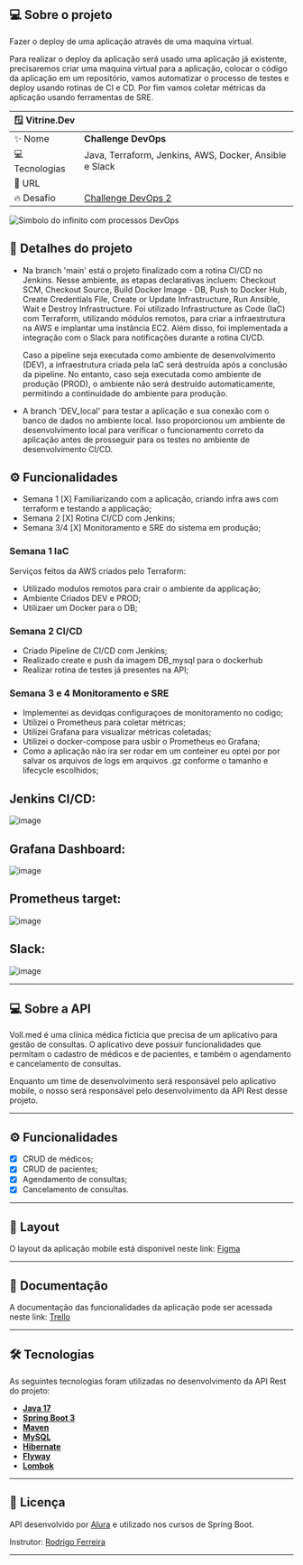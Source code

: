 ## 💻 Sobre o projeto

Fazer o deploy de uma aplicação através de uma maquina virtual.

Para realizar o deploy da aplicação será usado uma aplicação já existente, precisaremos criar uma maquina virtual para a aplicação, colocar o código da aplicação em um repositório, vamos automatizar o processo de testes e deploy usando rotinas de CI e CD. Por fim vamos coletar métricas da aplicação usando ferramentas de SRE.

| 🪟 Vitrine.Dev |     |
| -------------  | --- |
| :sparkles: Nome        | **Challenge DevOps**
| 💻 Tecnologias | Java, Terraform, Jenkins, AWS, Docker, Ansible e Slack 
| :rocket: URL         |
| :fire: Desafio     | [Challenge DevOps 2]([https://](https://www.alura.com.br/challenges/devops-2))

<!-- Inserir imagem com a #vitrinedev ao final do link -->
![Simbolo do infinito com processos DevOps](https://img.mandic.com.br/2018/06/Devops-o-que-e-DevOps-significado.png?rel=outbound#vitrinedev#vitrinedev)

## 📃 Detalhes do projeto

-   Na branch 'main' está o projeto finalizado com a rotina CI/CD no Jenkins. Nesse ambiente, as etapas declarativas incluem: Checkout SCM, Checkout Source, Build Docker Image - DB, Push to Docker Hub, Create Credentials File, Create or Update Infrastructure, Run Ansible, Wait e Destroy Infrastructure. Foi utilizado Infrastructure as Code (IaC) com Terraform, utilizando módulos remotos, para criar a infraestrutura na AWS e implantar uma instância EC2. Além disso, foi implementada a integração com o Slack para notificações durante a rotina CI/CD.

    Caso a pipeline seja executada como ambiente de desenvolvimento (DEV), a infraestrutura criada pela IaC será destruída após a conclusão da pipeline. No entanto, caso seja executada como ambiente de produção (PROD), o ambiente não será destruído automaticamente, permitindo a continuidade do ambiente para produção.

-   A branch 'DEV_local' para testar a aplicação e sua conexão com o banco de dados no ambiente local. Isso proporcionou um ambiente de desenvolvimento local para verificar o funcionamento correto da aplicação antes de prosseguir para os testes no ambiente de desenvolvimento CI/CD.


## ⚙️ Funcionalidades

- Semana 1      [X] Familiarizando com a aplicação, criando infra aws com terraform e testando a applicação;
- Semana 2      [X] Rotina CI/CD com Jenkins;
- Semana 3/4    [X] Monitoramento e SRE do sistema em produção;


### Semana 1 IaC

Serviços feitos da AWS criados pelo Terraform:

-   Utilizado modulos remotos para crair o ambiente da applicação;
-   Ambiente Criados DEV e PROD;
-   Utilizaer um Docker para o DB;


### Semana 2 CI/CD

-   Criado Pipeline de CI/CD com Jenkins;  
-   Realizado create e push da imagem DB_mysql para o dockerhub
-   Realizar rotina de testes já presentes na API;


### Semana 3 e 4 Monitoramento e SRE  

-   Implementei as devidqas configuraçoes de monitoramento no codigo;  
-   Utilizei o Prometheus para coletar métricas;
-   Utilizei Grafana para visualizar métricas coletadas;
-   Utilizei o docker-compose para usbir o Prometheus eo Grafana;
-   Como a aplicação não ira ser rodar em um conteiner eu optei por por salvar os arquivos de logs em arquivos .gz conforme o tamanho e lifecycle escolhidos;

## Jenkins CI/CD:

![image](https://user-images.githubusercontent.com/116848225/242871769-644e6ba8-a3a3-49bd-8549-6063d3d5789c.png)

## Grafana Dashboard:

![image](https://user-images.githubusercontent.com/116848225/242857039-e6f87c7c-1d98-4da2-8031-74ff3bfc8d0b.png)

## Prometheus target:

![image](https://user-images.githubusercontent.com/116848225/242857282-e06f777d-a376-4fad-a831-bf18b79c2b11.png)

## Slack:
![image](https://user-images.githubusercontent.com/116848225/242860021-e888be85-3ac8-48c1-af8f-7954d16805ef.png)

 
-----

## 💻 Sobre a API

Voll.med é uma clínica médica fictícia que precisa de um aplicativo para gestão de consultas. O aplicativo deve possuir funcionalidades que permitam o cadastro de médicos e de pacientes, e também o agendamento e cancelamento de consultas.

Enquanto um time de desenvolvimento será responsável pelo aplicativo mobile, o nosso será responsável pelo desenvolvimento da API Rest desse projeto.

-----

## ⚙️ Funcionalidades

- [x] CRUD de médicos;
- [x] CRUD de pacientes;
- [x] Agendamento de consultas;
- [x] Cancelamento de consultas.

-----

## 🎨 Layout

O layout da aplicação mobile está disponível neste link: [Figma](https://www.figma.com/file/N4CgpJqsg7gjbKuDmra3EV/Voll.med)

-----

## 📄 Documentação

A documentação das funcionalidades da aplicação pode ser acessada neste link: [Trello](https://trello.com/b/O0lGCsKb/api-voll-med)

-----

## 🛠 Tecnologias

As seguintes tecnologias foram utilizadas no desenvolvimento da API Rest do projeto:

- **[Java 17](https://www.oracle.com/java)**
- **[Spring Boot 3](https://spring.io/projects/spring-boot)**
- **[Maven](https://maven.apache.org)**
- **[MySQL](https://www.mysql.com)**
- **[Hibernate](https://hibernate.org)**
- **[Flyway](https://flywaydb.org)**
- **[Lombok](https://projectlombok.org)**

-----

## 📝 Licença

API desenvolvido por [Alura](https://www.alura.com.br) e utilizado nos cursos de Spring Boot.

Instrutor: [Rodrigo Ferreira](https://cursos.alura.com.br/user/rodrigo-ferreira)

-----
